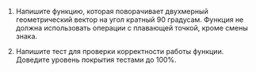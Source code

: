 1. Напишите функцию, которая поворачивает двухмерный геометрический вектор
на угол кратный 90 градусам. Функция не должна использовать операции с
плавающей точкой, кроме смены знака.

2. Напишите тест для проверки корректности работы функции. Доведите уровень
покрытия тестами до 100%.
